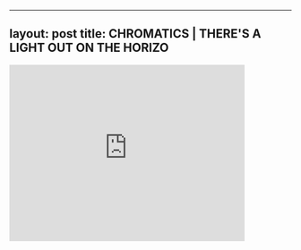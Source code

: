 

---
layout: post
title: CHROMATICS | THERE'S A LIGHT OUT ON THE HORIZO
---


<iframe width="420" height="315" src="http://www.youtube.com/embed/1WvyQjukVHU" frameborder="0" allowfullscreen></iframe>

